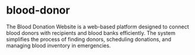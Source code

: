 # blood-donor
The Blood Donation Website is a web-based platform designed to connect blood donors with recipients and blood banks efficiently. The system simplifies the process of finding donors, scheduling donations, and managing blood inventory in emergencies.
